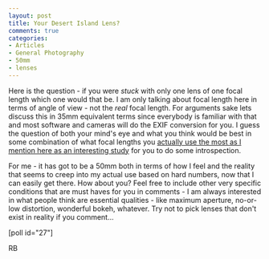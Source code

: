```yaml
---
layout: post
title: Your Desert Island Lens?
comments: true
categories:
- Articles
- General Photography
- 50mm
- lenses
---
```

Here is the question - if you were <em>stuck </em>with only one lens of one focal length which one would that be. I am only talking about focal length here in terms of angle of view - not the <em>real</em> focal length. For arguments sake lets discuss this in 35mm equivalent terms since everybody is familiar with that and most software and cameras will do the EXIF conversion for you. I guess the question of both your mind's eye and what you think would be best in some combination of what focal lengths you <a href="http://photo.rwboyer.com/2010/09/25/aperture-3-more-fun-with-metadata/">actually use the most as I mention here as an interesting study</a> for you to do some introspection.

For me - it has got to be a 50mm both in terms of how I feel and the reality that seems to creep into my actual use based on hard numbers, now that I can easily get there. How about you? Feel free to include other very specific conditions that are must haves for you in comments - I am always interested in what people think are essential qualities - like maximum aperture, no-or-low distortion, wonderful bokeh, whatever. Try not to pick lenses that don't exist in reality if you comment...

[poll id="27"]

RB